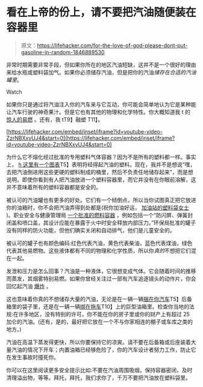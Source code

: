 # 看在上帝的份上，请不要把汽油随便装在容器里

> 原文：<https://lifehacker.com/for-the-love-of-god-please-dont-put-gasoline-in-random-1846889530>

非常时期需要非常手段，但如果你所在的地区汽油短缺，这并不是一个很好的理由来给水瓶或塑料袋加气。如果你必须储存汽油，但是把你的汽油*储存在合适的汽油罐里*。

Watch

如果你只是通过将汽油注入你的汽车来与它互动，你可能会简单地认为它是某种能让汽车行驶的神奇果汁。但是它也有其他的物理和化学特性。你大概知道我 t 的 [惊人的易燃](https://www.youtube.com/watch?v=fF0gOFkq1w0) 。还有，我 tT9】融塑 T11】。

 [https://lifehacker.com/embed/inset/iframe?id=youtube-video-ZzrNBXxyUJ4&start=0](https://lifehacker.com/embed/inset/iframe?id=youtube-video-ZzrNBXxyUJ4&start=0) 

为什么它不熔化经过批准的专用塑料气体容器？因为不是所有的塑料都一样。事实上， [h 这里有一个图表](https://www.plasticsintl.com/chemical-resistance-chart)T5】表明将经得起汽油的塑料。现在，我并不是想说“嘿，去把汽油倒进用这些更硬的塑料制成的桶里，然后不负责任地储存起来”，而是想说明，即使你看到有人把汽油放进一个塑料容器里，而它并没有在你眼前溶解，这并不意味着所有的塑料容器都是安全的。

被认可的汽油罐也有更多的好处。它们有一个倾倒点，所以当你试图真正把它放进你的油箱时，你不会把汽油弄得到处都是(祝你加油好运， [加油站的塑料袋女士](https://www.washingtonpost.com/technology/2021/05/12/gas-shortage-plastic-bag/) )。职业安全与健康管理局 [一个批准的燃料容器](https://www.osha.gov/laws-regs/standardinterpretations/2004-01-29-1) ，例如包括一个“防闪屏、弹簧封闭盖和喷口盖，其设计应能在暴露于火中时安全释放内部压力。”环保局批准的罐子没有同样的防火功能，但他们确实关闭和自动排气，他们是儿童安全的。

被认可的罐子也有颜色编码:红色代表汽油，黄色代表柴油，蓝色代表煤油，绿色代表其他易燃物。这些液体都有不同的物理和化学性质，所以你*真的*不想把它们混在一起。

发泄和压力是怎么回事？汽油是一种液体，它很想变成气体。它会随着时间的推移而蒸发，其烟雾特别易燃。如果你曾经关注过一部有汽车追逐镜头的动作片，你会回忆起汽油 [爆炸](https://youtu.be/Bf36kO50YBk?t=628) 。

这也意味着你真的不想储存大量的汽油，无论是在一辆一辆[捆在你汽车](https://twitter.com/senpizzo/status/1392621795203747844?s=20)T5】后备箱里的袋子里，还是在一辆一辆[绑在拖车](https://twitter.com/evren__7/status/1392279838740733958)T10】上的巨型油箱里。检查你当地的法规:在许多地区，没有特别的许可，你不能在你的房子里或你的财产上有超过 25 加仑的汽油。(还有，是的，最好把它放在一个不与你家相连的棚子或车库之类的地方。)

汽油在高温下蒸发得更快，所以你要保持它的凉爽。请不要在后备箱或后座装着大量汽油的情况下开车；内置油箱已经够危险了，你的汽车设计者努力工作，防止它在发生事故时撞死你。

你可以在这里阅读更多安全提示比如:不要在汽油周围吸烟，保持容器密闭，及时清理溢出物，等等。拜托，拜托，我们求你了，千万不要把汽油放在塑料袋里。